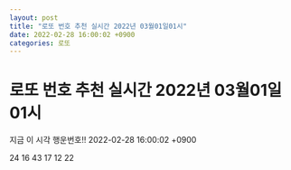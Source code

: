 ```yaml
---
layout: post
title: "로또 번호 추천 실시간 2022년 03월01일01시"
date: 2022-02-28 16:00:02 +0900
categories: 로또
---
```


# 로또 번호 추천 실시간 2022년 03월01일01시

지금 이 시각 행운번호!! 2022-02-28 16:00:02 +0900

 24  16  43  17  12  22 

